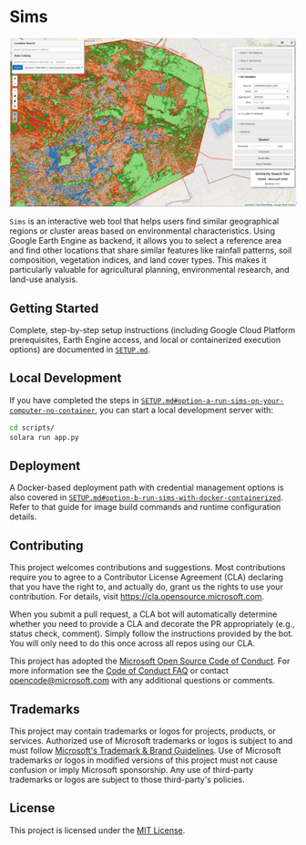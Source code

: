 # Sims

<p align="center">
  <img src="./static/setup/overview.png" alt="Screenshot of Sims local app" width="1000">
</p>

`Sims` is an interactive web tool that helps users find similar geographical regions or cluster areas based on environmental characteristics. Using Google Earth Engine as backend, it allows you to select a reference area and find other locations that share similar features like rainfall patterns, soil composition, vegetation indices, and land cover types. This makes it particularly valuable for agricultural planning, environmental research, and land-use analysis.

## Getting Started

Complete, step-by-step setup instructions (including Google Cloud Platform prerequisites, Earth Engine access, and local or containerized execution options) are documented in [`SETUP.md`](SETUP.md).

## Local Development

If you have completed the steps in [`SETUP.md#option-a-run-sims-on-your-computer-no-container`](SETUP.md#option-a-run-sims-on-your-computer-no-container), you can start a local development server with:

```bash
cd scripts/
solara run app.py
```

## Deployment

A Docker-based deployment path with credential management options is also covered in [`SETUP.md#option-b-run-sims-with-docker-containerized`](SETUP.md#option-b-run-sims-with-docker-containerized). Refer to that guide for image build commands and runtime configuration details.

## Contributing

This project welcomes contributions and suggestions.  Most contributions require you to agree to a Contributor License Agreement (CLA) declaring that you have the right to, and actually do, grant us the rights to use your contribution. For details, visit https://cla.opensource.microsoft.com.

When you submit a pull request, a CLA bot will automatically determine whether you need to provide a CLA and decorate the PR appropriately (e.g., status check, comment). Simply follow the instructions provided by the bot. You will only need to do this once across all repos using our CLA.

This project has adopted the [Microsoft Open Source Code of Conduct](https://opensource.microsoft.com/codeofconduct/). For more information see the [Code of Conduct FAQ](https://opensource.microsoft.com/codeofconduct/faq/) or contact [opencode@microsoft.com](mailto:opencode@microsoft.com) with any additional questions or comments.

## Trademarks

This project may contain trademarks or logos for projects, products, or services. Authorized use of Microsoft  trademarks or logos is subject to and must follow [Microsoft's Trademark & Brand Guidelines](https://www.microsoft.com/en-us/legal/intellectualproperty/trademarks/usage/general). Use of Microsoft trademarks or logos in modified versions of this project must not cause confusion or imply Microsoft sponsorship. Any use of third-party trademarks or logos are subject to those third-party's policies.

## License

This project is licensed under the [MIT License](LICENSE).
